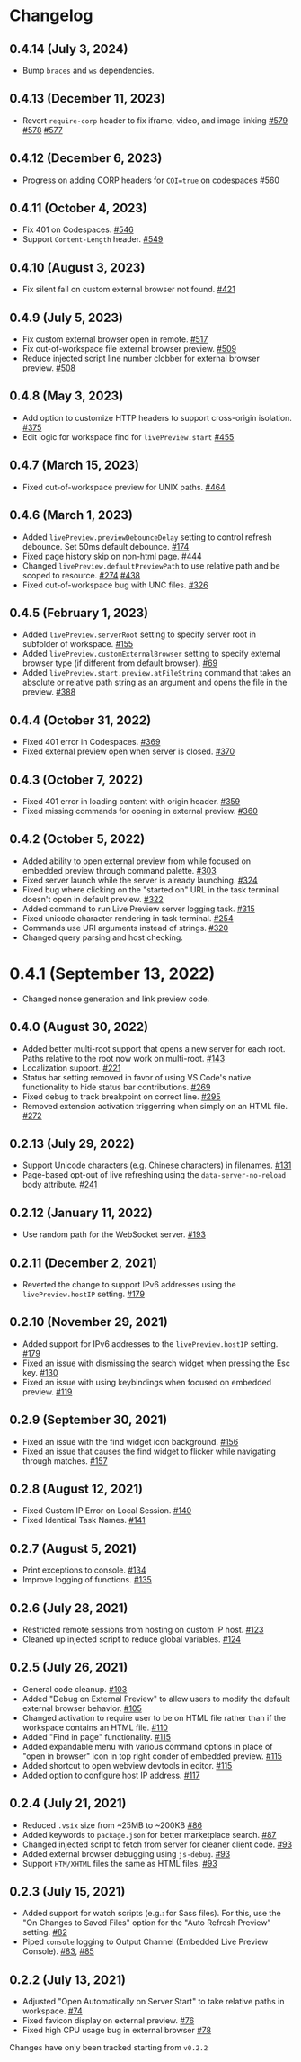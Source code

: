 # Changelog

## 0.4.14 (July 3, 2024)

-   Bump `braces` and `ws` dependencies.

## 0.4.13 (December 11, 2023)

-   Revert `require-corp` header to fix iframe, video, and image linking
    [#579](https://github.com/microsoft/vscode-livepreview/issues/579)
    [#578](https://github.com/microsoft/vscode-livepreview/issues/578)
    [#577](https://github.com/microsoft/vscode-livepreview/issues/577)

## 0.4.12 (December 6, 2023)

-   Progress on adding CORP headers for `COI=true` on codespaces
    [#560](https://github.com/microsoft/vscode-livepreview/issues/560)

## 0.4.11 (October 4, 2023)

-   Fix 401 on Codespaces.
    [#546](https://github.com/microsoft/vscode-livepreview/issues/546)
-   Support `Content-Length` header.
    [#549](https://github.com/microsoft/vscode-livepreview/issues/549)

## 0.4.10 (August 3, 2023)

-   Fix silent fail on custom external browser not found.
    [#421](https://github.com/microsoft/vscode-livepreview/issues/421)

## 0.4.9 (July 5, 2023)

-   Fix custom external browser open in remote.
    [#517](https://github.com/microsoft/vscode-livepreview/issues/517)
-   Fix out-of-workspace file external browser preview.
    [#509](https://github.com/microsoft/vscode-livepreview/issues/509)
-   Reduce injected script line number clobber for external browser preview.
    [#508](https://github.com/microsoft/vscode-livepreview/issues/508)

## 0.4.8 (May 3, 2023)

-   Add option to customize HTTP headers to support cross-origin isolation.
    [#375](https://github.com/microsoft/vscode-livepreview/issues/375)
-   Edit logic for workspace find for `livePreview.start`
    [#455](https://github.com/microsoft/vscode-livepreview/issues/455)

## 0.4.7 (March 15, 2023)

-   Fixed out-of-workspace preview for UNIX paths.
    [#464](https://github.com/microsoft/vscode-livepreview/issues/464)

## 0.4.6 (March 1, 2023)

-   Added `livePreview.previewDebounceDelay` setting to control refresh
    debounce. Set 50ms default debounce.
    [#174](https://github.com/microsoft/vscode-livepreview/issues/174)
-   Fixed page history skip on non-html page.
    [#444](https://github.com/microsoft/vscode-livepreview/issues/444)
-   Changed `livePreview.defaultPreviewPath` to use relative path and be scoped
    to resource.
    [#274](https://github.com/microsoft/vscode-livepreview/issues/274)
    [#438](https://github.com/microsoft/vscode-livepreview/issues/438)
-   Fixed out-of-workspace bug with UNC files.
    [#326](https://github.com/microsoft/vscode-livepreview/issues/326)

## 0.4.5 (February 1, 2023)

-   Added `livePreview.serverRoot` setting to specify server root in subfolder
    of workspace.
    [#155](https://github.com/microsoft/vscode-livepreview/issues/155)
-   Added `livePreview.customExternalBrowser` setting to specify external
    browser type (if different from default browser).
    [#69](https://github.com/microsoft/vscode-livepreview/issues/69)
-   Added `livePreview.start.preview.atFileString` command that takes an
    absolute or relative path string as an argument and opens the file in the
    preview. [#388](https://github.com/microsoft/vscode-livepreview/issues/388)

## 0.4.4 (October 31, 2022)

-   Fixed 401 error in Codespaces.
    [#369](https://github.com/microsoft/vscode-livepreview/issues/369)
-   Fixed external preview open when server is closed.
    [#370](https://github.com/microsoft/vscode-livepreview/issues/370)

## 0.4.3 (October 7, 2022)

-   Fixed 401 error in loading content with origin header.
    [#359](https://github.com/microsoft/vscode-livepreview/issues/359)
-   Fixed missing commands for opening in external preview.
    [#360](https://github.com/microsoft/vscode-livepreview/issues/360)

## 0.4.2 (October 5, 2022)

-   Added ability to open external preview from while focused on embedded
    preview through command palette.
    [#303](https://github.com/microsoft/vscode-livepreview/issues/303)
-   Fixed server launch while the server is already launching.
    [#324](https://github.com/microsoft/vscode-livepreview/issues/324)
-   Fixed bug where clicking on the "started on" URL in the task terminal
    doesn't open in default preview.
    [#322](https://github.com/microsoft/vscode-livepreview/issues/322)
-   Added command to run Live Preview server logging task.
    [#315](https://github.com/microsoft/vscode-livepreview/issues/315)
-   Fixed unicode character rendering in task terminal.
    [#254](https://github.com/microsoft/vscode-livepreview/issues/254)
-   Commands use URI arguments instead of strings.
    [#320](https://github.com/microsoft/vscode-livepreview/issues/320)
-   Changed query parsing and host checking.

# 0.4.1 (September 13, 2022)

-   Changed nonce generation and link preview code.

## 0.4.0 (August 30, 2022)

-   Added better multi-root support that opens a new server for each root. Paths
    relative to the root now work on multi-root.
    [#143](https://github.com/microsoft/vscode-livepreview/issues/143)
-   Localization support.
    [#221](https://github.com/microsoft/vscode-livepreview/issues/221)
-   Status bar setting removed in favor of using VS Code's native functionality
    to hide status bar contributions.
    [#269](https://github.com/microsoft/vscode-livepreview/issues/269)
-   Fixed debug to track breakpoint on correct line.
    [#295](https://github.com/microsoft/vscode-livepreview/issues/295)
-   Removed extension activation triggerring when simply on an HTML file.
    [#272](https://github.com/microsoft/vscode-livepreview/issues/272)

## 0.2.13 (July 29, 2022)

-   Support Unicode characters (e.g. Chinese characters) in filenames.
    [#131](https://github.com/microsoft/vscode-livepreview/issues/131)
-   Page-based opt-out of live refreshing using the `data-server-no-reload` body
    attribute.
    [#241](https://github.com/microsoft/vscode-livepreview/issues/241)

## 0.2.12 (January 11, 2022)

-   Use random path for the WebSocket server.
    [#193](https://github.com/microsoft/vscode-livepreview/issues/193)

## 0.2.11 (December 2, 2021)

-   Reverted the change to support IPv6 addresses using the `livePreview.hostIP`
    setting. [#179](https://github.com/microsoft/vscode-livepreview/issues/179)

## 0.2.10 (November 29, 2021)

-   Added support for IPv6 addresses to the `livePreview.hostIP` setting.
    [#179](https://github.com/microsoft/vscode-livepreview/issues/179)
-   Fixed an issue with dismissing the search widget when pressing the Esc key.
    [#130](https://github.com/microsoft/vscode-livepreview/issues/130)
-   Fixed an issue with using keybindings when focused on embedded preview.
    [#119](https://github.com/microsoft/vscode-livepreview/issues/119)

## 0.2.9 (September 30, 2021)

-   Fixed an issue with the find widget icon background.
    [#156](https://github.com/microsoft/vscode-livepreview/issues/156)
-   Fixed an issue that causes the find widget to flicker while navigating
    through matches.
    [#157](https://github.com/microsoft/vscode-livepreview/issues/157)

## 0.2.8 (August 12, 2021)

-   Fixed Custom IP Error on Local Session.
    [#140](https://github.com/microsoft/vscode-livepreview/pull/#140)
-   Fixed Identical Task Names.
    [#141](https://github.com/microsoft/vscode-livepreview/pull/#141)

## 0.2.7 (August 5, 2021)

-   Print exceptions to console.
    [#134](https://github.com/microsoft/vscode-livepreview/pull/134)
-   Improve logging of functions.
    [#135](https://github.com/microsoft/vscode-livepreview/pull/135)

## 0.2.6 (July 28, 2021)

-   Restricted remote sessions from hosting on custom IP host.
    [#123](https://github.com/microsoft/vscode-livepreview/pull/123)
-   Cleaned up injected script to reduce global variables.
    [#124](https://github.com/microsoft/vscode-livepreview/pull/125)

## 0.2.5 (July 26, 2021)

-   General code cleanup.
    [#103](https://github.com/microsoft/vscode-livepreview/pull/103)
-   Added "Debug on External Preview" to allow users to modify the default
    external browser behavior.
    [#105](https://github.com/microsoft/vscode-livepreview/pull/105)
-   Changed activation to require user to be on HTML file rather than if the
    workspace contains an HTML file.
    [#110](https://github.com/microsoft/vscode-livepreview/pull/110)
-   Added "Find in page" functionality.
    [#115](https://github.com/microsoft/vscode-livepreview/pull/115)
-   Added expandable menu with various command options in place of "open in
    browser" icon in top right conder of embedded preview.
    [#115](https://github.com/microsoft/vscode-livepreview/pull/115)
-   Added shortcut to open webview devtools in editor.
    [#115](https://github.com/microsoft/vscode-livepreview/pull/115)
-   Added option to configure host IP address.
    [#117](https://github.com/microsoft/vscode-livepreview/pull/117)

## 0.2.4 (July 21, 2021)

-   Reduced `.vsix` size from ~25MB to ~200KB
    [#86](https://github.com/microsoft/vscode-livepreview/pull/86)
-   Added keywords to `package.json` for better marketplace search.
    [#87](https://github.com/microsoft/vscode-livepreview/pull/87)
-   Changed injected script to fetch from server for cleaner client code.
    [#93](https://github.com/microsoft/vscode-livepreview/pull/93)
-   Added external browser debugging using `js-debug`.
    [#93](https://github.com/microsoft/vscode-livepreview/pull/93)
-   Support `HTM/XHTML` files the same as HTML files.
    [#93](https://github.com/microsoft/vscode-livepreview/pull/93)

## 0.2.3 (July 15, 2021)

-   Added support for watch scripts (e.g.: for Sass files). For this, use the
    "On Changes to Saved Files" option for the "Auto Refresh Preview" setting.
    [#82](https://github.com/microsoft/vscode-livepreview/pull/82)
-   Piped `console` logging to Output Channel (Embedded Live Preview Console).
    [#83](https://github.com/microsoft/vscode-livepreview/pull/83),
    [#85](https://github.com/microsoft/vscode-livepreview/pull/85)

## 0.2.2 (July 13, 2021)

-   Adjusted "Open Automatically on Server Start" to take relative paths in
    workspace. [#74](https://github.com/microsoft/vscode-livepreview/pull/74)
-   Fixed favicon display on external preview.
    [#76](https://github.com/microsoft/vscode-livepreview/pull/76)
-   Fixed high CPU usage bug in external browser
    [#78](https://github.com/microsoft/vscode-livepreview/pull/78)

Changes have only been tracked starting from `v0.2.2`
